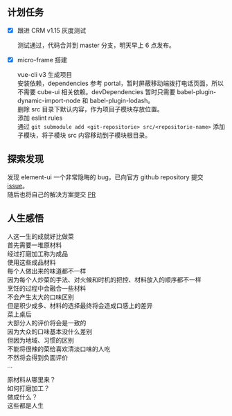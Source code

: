 ## 计划任务

- [x] 跟进 CRM v1.15 灰度测试

  测试通过，代码合并到 master 分支，明天早上 6 点发布。

- [x] micro-frame 搭建

  vue-cli v3 生成项目  
  安装依赖，dependencies 参考 portal，暂时屏蔽移动端拨打电话页面，所以不需要 cube-ui 相关依赖。devDependencies 暂时只需要 babel-plugin-dynamic-import-node 和 babel-plugin-lodash。  
  删除 src 目录下默认内容，作为项目子模块存放位置。  
  添加 eslint rules  
  通过 `git submodule add <git-repositorie> src/<repositorie-name>` 添加子模块，将子模块 src 内容移动到子模块根目录。

## 探索发现

发现 element-ui 一个非常隐晦的 bug，已向官方 github repository 提交 [issue](https://github.com/ElemeFE/element/issues/14860)。  
随后也将自己的解决方案提交 [PR](https://github.com/ElemeFE/element/pull/14863)

## 人生感悟

人这一生的成就好比做菜  
首先需要一堆原材料  
经过打磨加工称为成品  
使用这些成品材料  
每个人做出来的味道都不一样  
因为每个人炒菜的手法、对火候和时机的把控、材料放入的顺序都不一样  
烹饪的过程中会融合一些材料  
不会产生太大的口味区别  
但是积少成多、材料的选择最终将会造成口感上的差异  
菜上桌后  
大部分人的评价将会是一致的  
因为大众的口味基本没什么差别  
但因为地域、习惯的区别  
不能将很辣的菜给喜欢清淡口味的人吃  
不然将会得到负面评价  
...

原材料从哪里来？  
如何打磨加工？  
做成什么？  
这些都是人生
